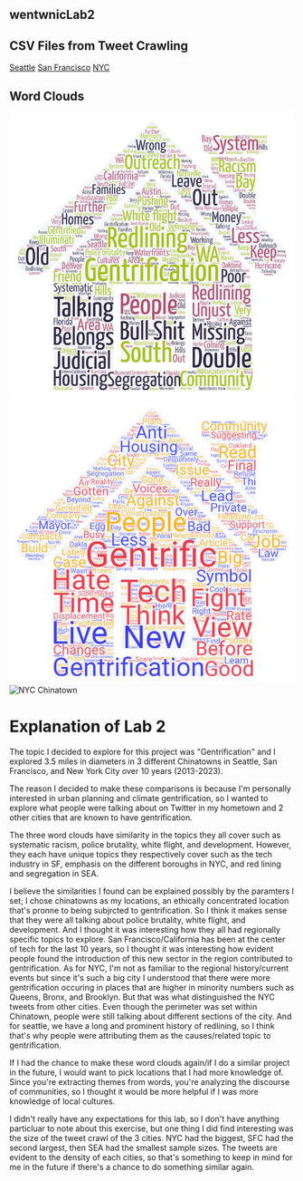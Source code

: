 ## wentwnicLab2

## CSV Files from Tweet Crawling
[Seattle](/Assets/twsearch-result-1.csv)
[San Francisco](/assets/twsearch-result-2.csv) 
[NYC](/Assets/twsearch-result-3.csv)
## Word Clouds
![Seattle Chinatown](/Img/SEA-Chinatown.png)
![San Francisco Chinatown](/Img/SF-Chinatown.png)
![NYC Chinatown](/Img/NYC-Chinatown.png)  

# Explanation of Lab 2
The topic I decided to explore for this project was "Gentrification" and I explored 3.5 miles in diameters in 3 different Chinatowns in Seattle, San Francisco, and New York City over 10 years (2013-2023). 

The reason I decided to make these comparisons is because I'm personally interested in urban planning and climate gentrification, so I wanted to explore what people were talking about on Twitter in my hometown and 2 other cities that are known to have gentrification. 

The three word clouds have similarity in the topics they all cover such as systematic racism, police brutality, white flight, and development. However, they each have unique topics they respectively cover such as the tech industry in SF, emphasis on the different boroughs in NYC, and red lining and segregation in SEA. 

I believe the similarities I found can be explained possibly by the paramters I set; I chose chinatowns as my locations, an ethically concentrated location that's pronne to being subjrcted to gentrification. So I think it makes sense that they were all talking about police brutality, white flight, and development. And I thought it was interesting how they all had regionally specific topics to explore. San Francisco/California has been at the center of tech for the last 10 years, so I thought it was interesting how evident people found the introduction of this new sector in the region contributed to gentrification. As for NYC, I'm not as familiar to the regional history/current events but since it's such a big city I understood that there were more gentrification occuring in places that are higher in minority numbers such as Queens, Bronx, and Brooklyn. But that was what distinguished the NYC tweets from other cities. Even though the perimeter was set within Chinatown, people were still talking about different sections of the city. And for seattle, we have a long and prominent history of redlining, so I think that's why people were attributing them as the causes/related topic to gentrification. 

If I had the chance to make these word clouds again/if I do a similar project in the future, I would want to pick locations that I had more knowledge of. Since you're extracting themes from words, you're analyzing the discourse of communities, so I thought it would be more helpful if I was more knowledge of local cultures. 

I didn't really have any expectations for this lab, so I don't have anything particluar to note about this exercise, but one thing I did find interesting was the size of the tweet crawl of the 3 cities. NYC had the biggest, SFC had the second largest, then SEA had the smallest sample sizes.
The tweets are evident to the density of each cities, so that's something to keep in mind for me in the future if there's a chance to do something similar again. 
